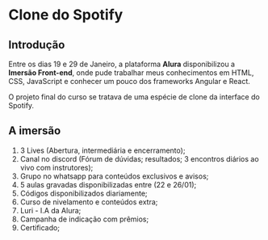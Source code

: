 # Clone do Spotify

## Introdução

Entre os dias 19 e 29 de Janeiro, a plataforma **Alura** disponibilizou a **Imersão Front-end**, onde pude trabalhar meus conhecimentos em HTML, CSS, JavaScript e conhecer um pouco dos frameworks Angular e React.

O projeto final do curso se tratava de uma espécie de clone da interface do Spotify. 

## A imersão

1. 3 Lives (Abertura, intermediária e encerramento);
2. Canal no discord (Fórum de dúvidas; resultados; 3 encontros diários ao vivo com instrutores);
3. Grupo no whatsapp para conteúdos exclusivos e avisos;
4. 5 aulas gravadas disponibilizadas entre (22 e 26/01);
5. Códigos disponibilizados diariamente;
6. Curso de nivelamento e conteúdos extra;
7. Luri - I.A da Alura;
8. Campanha de indicação com prêmios;
9. Certificado;
